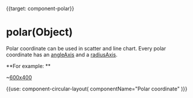 
{{target: component-polar}}

# polar(Object)

Polar coordinate can be used in scatter and line chart. Every polar coordinate has an [angleAxis](~angleAxis) and a [radiusAxis](~radiusAxis). 

**For example: **

~[600x400](${galleryViewPath}scatter-polar-punchCard&edit=1&reset=1)

{{use: component-circular-layout(
    componentName="Polar coordinate"
)}}
